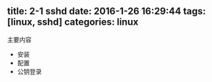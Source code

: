 title: 2-1 sshd
date: 2016-1-26 16:29:44
tags: [linux, sshd]
categories: linux
---

主要内容
* 安装
* 配置
* 公钥登录




